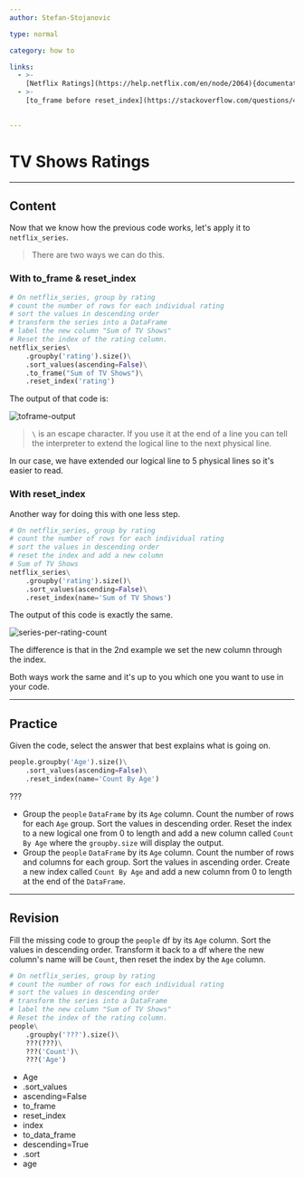 ```yaml
---
author: Stefan-Stojanovic

type: normal

category: how to

links:
  - >-
    [Netflix Ratings](https://help.netflix.com/en/node/2064){documentation}
  - >-
    [to_frame before reset_index](https://stackoverflow.com/questions/40914200/can-i-assign-a-reset-index-a-name){documentation}
    

---
```


# TV Shows Ratings

---
## Content

Now that we know how the previous code works, let's apply it to `netflix_series`.

> There are two ways we can do this.

### With to_frame & reset_index

```py
# On netflix_series, group by rating
# count the number of rows for each individual rating
# sort the values in descending order
# transform the series into a DataFrame
# label the new column "Sum of TV Shows"
# Reset the index of the rating column.
netflix_series\
    .groupby('rating').size()\
    .sort_values(ascending=False)\
    .to_frame("Sum of TV Shows")\
    .reset_index('rating')
```

The output of that code is:

![toframe-output](https://img.enkipro.com/92ca8af7959786cd9bebb9c0898e3010.png)

> `\` is an escape character. If you use it at the end of a line you can tell the interpreter to extend the logical line to the next physical line.

In our case, we have extended our logical line to 5 physical lines so it's easier to read.

### With reset_index

Another way for doing this with one less step.

```py
# On netflix_series, group by rating
# count the number of rows for each individual rating
# sort the values in descending order
# reset the index and add a new column
# Sum of TV Shows
netflix_series\
    .groupby('rating').size()\
    .sort_values(ascending=False)\
    .reset_index(name='Sum of TV Shows')
```

The output of this code is exactly the same. 

![series-per-rating-count](https://img.enkipro.com/a7699cddce250f540b7259c4d0a10e2b.png)

The difference is that in the 2nd example we set the new column through the index.

Both ways work the same and it's up to you which one you want to use in your code.

---

## Practice

Given the code, select the answer that best explains what is going on.

```python
people.groupby('Age').size()\
    .sort_values(ascending=False)\
    .reset_index(name='Count By Age')
```

???

- Group the `people` `DataFrame` by its `Age` column. Count the number of rows for each `Age` group. Sort the values in descending order. Reset the index to a new logical one from 0 to length and add a new column called `Count By Age` where the `groupby.size` will display the output.
- Group the `people` `DataFrame` by its `Age` column. Count the number of rows and columns for each group. Sort the values in ascending order. Create a new index called `Count By Age` and add a new column from 0 to length at the end of the `DataFrame`.

---

## Revision

Fill the missing code to group the `people` df by its `Age` column. Sort the values in descending order. Transform it back to a df where the new column's name will be `Count`, then reset the index by the `Age` column.

```python
# On netflix_series, group by rating
# count the number of rows for each individual rating
# sort the values in descending order
# transform the series into a DataFrame
# label the new column "Sum of TV Shows"
# Reset the index of the rating column.
people\
    .groupby('???').size()\
    ???(???)\
    ???('Count')\
    ???('Age')
```

- Age
- .sort_values
- ascending=False
- to_frame
- reset_index
- index
- to_data_frame
- descending=True
- .sort
- age
